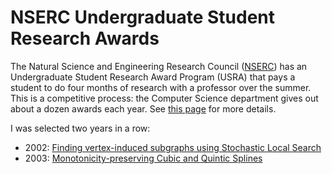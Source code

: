 # NSERC Undergraduate Student Research Awards
The Natural Science and Engineering Research Council ([NSERC](https://en.wikipedia.org/wiki/Natural_Sciences_and_Engineering_Research_Council)) has an 
Undergraduate Student Research Award Program (USRA) that pays a 
student to do four months of research with a professor over the summer. This 
is a competitive process: the Computer Science department gives out about 
a dozen awards each year. See 
[this page](http://www.cs.toronto.edu/~campbell/usra/usra.html) for more
details.

I was selected two years in a row:
* 2002: [Finding vertex-induced subgraphs using Stochastic Local Search](https://github.com/vglazer/USRA/tree/master/subgraph_finding)
* 2003: [Monotonicity-preserving Cubic and Quintic Splines](https://github.com/vglazer/USRA/tree/master/interpolation) 
